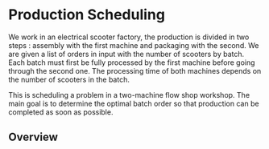 # Production Scheduling

We work in an electrical scooter factory, the production is divided in two steps : assembly with the first machine and packaging with the second. We are given a list of orders in input with the number of scooters by batch. Each batch must first be fully processed by the first machine before going through the second one. The processing time of both machines depends on the number of scooters in the batch.

This is scheduling a problem in a two-machine flow shop workshop. The main goal is to determine the optimal batch order so that production can be completed as soon as possible. 

## Overview

